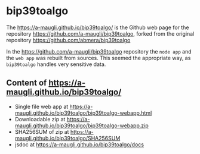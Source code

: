 # bip39toalgo
The <https://a-maugli.github.io/bip39toalgo/> is the Github web page 
for the repository <https://github.com/a-maugli/bip39toalgo>, forked from the original
repository <https://github.com/abmera/bip39toalgo>

In the <https://github.com/a-maugli/bip39toalgo> repository the `node app` and the `web app` 
was rebuilt from sources. This seemed the appropriate way, as `bip39toalgo` handles very sensitive data.

## Content of  <https://a-maugli.github.io/bip39toalgo/>
- Single file web app at <https://a-maugli.github.io/bip39toalgo/bip39toalgo-webapp.html>
- Downloadable zip at <https://a-maugli.github.io/bip39toalgo/bip39toalgo-webapp.zip>
- SHA256SUM of zip at <https://a-maugli.github.io/bip39toalgo/SHA256SUM>
- jsdoc at <https://a-maugli.github.io/bip39toalgo/docs>
